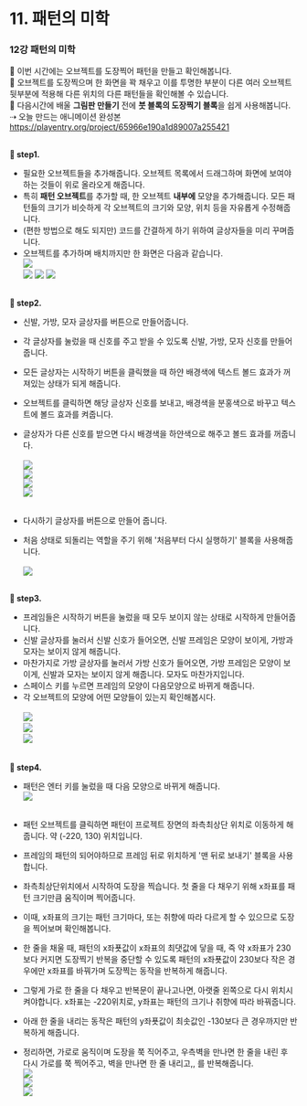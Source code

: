 # 11. 패턴의 미학
<h3>12강 패턴의 미학</h3>

🙂 이번 시간에는 오브젝트를 도장찍어 패턴을 만들고 확인해봅니다. <br>
🚩 오브젝트를 도장찍으며 한 화면을 꽉 채우고 이를 투명한 부분이 다른 여러 오브젝트 뒷부분에 적용해 다른 위치의 다른 패턴들을 확인해볼 수 있습니다.  <br>
🚩 다음시간에 배울 <b>그림판 만들기</b> 전에 <b>붓 블록의 도장찍기 블록</b>을 쉽게 사용해봅니다. <br>
⇢ 오늘 만드는 애니메이션 완성본<br>
<a href="https://playentry.org/project/65966e190a1d89007a255421"> https://playentry.org/project/65966e190a1d89007a255421 <br> <br>

<b>🧩 step1. </b> <br>
- 필요한 오브젝트들을 추가해줍니다. 오브젝트 목록에서 드래그하며 화면에 보여야하는 것들이 위로 올라오게 해줍니다.
- 특히 <b>패턴 오브젝트</b>를 추가할 때, 한 오브젝트 <b>내부에</b> 모양을 추가해줍니다. 모든 패턴들의 크기가 비슷하게 각 오브젝트의 크기와 모양, 위치 등을 자유롭게 수정해줍니다.
- (편한 방법으로 해도 되지만) 코드를 간결하게 하기 위하여 글상자들을 미리 꾸며줍니다.
- 오브젝트를 추가하며 배치까지만 한 화면은 다음과 같습니다. <br>
![](/img/12_패턴의미학/12_1.png)<br>
![](/img/12_패턴의미학/12_2.png)
![](/img/12_패턴의미학/12_3.png)
![](/img/12_패턴의미학/12_4.png)
<br><br>

<b>🧩 step2. </b> <br>
- 신발, 가방, 모자 글상자를 버튼으로 만들어줍니다.
- 각 글상자를 눌렀을 때 신호를 주고 받을 수 있도록 신발, 가방, 모자 신호를 만들어줍니다.
- 모든 글상자는 시작하기 버튼을 클릭했을 때 하얀 배경색에 텍스트 볼드 효과가 꺼져있는 상태가 되게 해줍니다.
- 오브젝트를 클릭하면 해당 글상자 신호를 보내고, 배경색을 분홍색으로 바꾸고 텍스트에 볼드 효과를 켜줍니다.
- 글상자가 다른 신호를 받으면 다시 배경색을 하얀색으로 해주고 볼드 효과를 꺼줍니다.<br><Br>
![](/img/12_패턴의미학/12_5.png)<br>
![](/img/12_패턴의미학/12_6.png)<br>
![](/img/12_패턴의미학/12_7.png)<br>
![](/img/12_패턴의미학/12_8.png)<br><br>

- 다시하기 글상자를 버튼으로 만들어 줍니다.
- 처음 상태로 되돌리는 역할을 주기 위해 '처음부터 다시 실행하기' 블록을 사용해줍니다.<br><br>
![](/img/12_패턴의미학/12_9.png)
<br><br>

<b>🧩 step3. </b> <br>
- 프레임들은 시작하기 버튼을 눌렀을 때 모두 보이지 않는 상태로 시작하게 만들어줍니다.
- 신발 글상자를 눌러서 신발 신호가 들어오면, 신발 프레임은 모양이 보이게, 가방과 모자는 보이지 않게 해줍니다.
- 마찬가지로 가방 글상자를 눌러서 가방 신호가 들어오면, 가방 프레임은 모양이 보이게, 신발과 모자는 보이지 않게 해줍니다. 모자도 마찬가지입니다.
- 스페이스 키를 누르면 프레임의 모양이 다음모양으로 바뀌게 해줍니다.
- 각 오브젝트의 모양에 어떤 모양들이 있는지 확인해봅시다.<br><br>
![](/img/12_패턴의미학/12_10.png)<br>
![](/img/12_패턴의미학/12_11.png)<br>
![](/img/12_패턴의미학/12_12.png)
<br><Br>

<b>🧩 step4. </b> <br>
- 패턴은 엔터 키를 눌렀을 때 다음 모양으로 바뀌게 해줍니다.<br>
![](/img/12_패턴의미학/12_13.png)
<br><Br>

- 패턴 오브젝트를 클릭하면 패턴이 프로젝트 장면의 좌측최상단 위치로 이동하게 해줍니다. 약 (-220, 130) 위치입니다.
- 프레임의 패턴의 되어야하므로 프레임 뒤로 위치하게 '맨 뒤로 보내기' 블록을 사용합니다.
- 좌측최상단위치에서 시작하여 도장을 찍습니다. 첫 줄을 다 채우기 위해 x좌표를 패턴 크기만큼 움직이며 찍어줍니다.
- 이때, x좌표의 크기는 패턴 크기마다, 또는 취향에 따라 다르게 할 수 있으므로 도장을 찍어보며 확인해봅니다.
- 한 줄을 채울 때, 패턴의 x좌푯값이 x좌표의 최댓값에 닿을 때, 즉 약 x좌표가 230보다 커지면 도장찍기 반복을 중단할 수 있도록 패턴의 x좌푯값이 230보다 작은 경우에만 x좌표를 바꿔가며 도장찍는 동작을 반복하게 해줍니다.
- 그렇게 가로 한 줄을 다 채우고 반복문이 끝나고나면, 아랫줄 왼쪽으로 다시 위치시켜야합니다. x좌표는 -220위치로, y좌표는 패턴의 크기나 취향에 따라 바꿔줍니다.
- 아래 한 줄을 내리는 동작은 패턴의 y좌푯값이 최솟값인 -130보다 큰 경우까지만 반복하게 해줍니다.
- 정리하면, 가로로 움직이며 도장을 쭉 직어주고, 우측벽을 만나면 한 줄을 내린 후 다시 가로를 쭉 찍어주고, 벽을 만나면 한 줄 내리고,, 를 반복해줍니다.<br>
![](/img/12_패턴의미학/12_14.png)<br>
![](/img/12_패턴의미학/12_15.png)<br>
![](/img/12_패턴의미학/12_16.png)